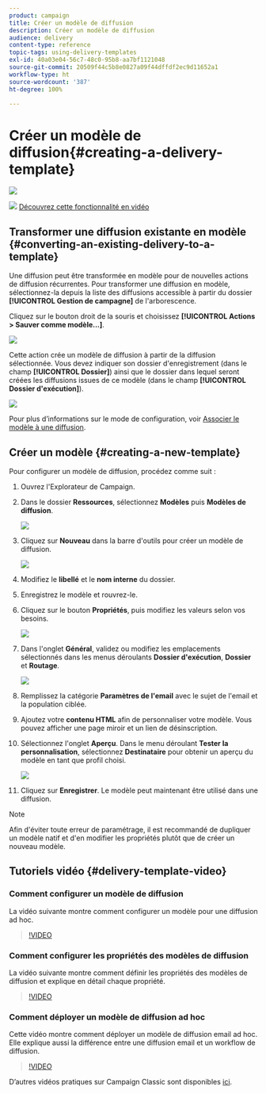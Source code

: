 ```yaml
---
product: campaign
title: Créer un modèle de diffusion
description: Créer un modèle de diffusion
audience: delivery
content-type: reference
topic-tags: using-delivery-templates
exl-id: 40a03e04-56c7-48c0-95b8-aa7bf1121048
source-git-commit: 20509f44c5b8e0827a09f44dffdf2ec9d11652a1
workflow-type: ht
source-wordcount: '387'
ht-degree: 100%

---
```


# Créer un modèle de diffusion{#creating-a-delivery-template}

![](../../assets/common.svg)

![](assets/do-not-localize/how-to-video.png) [Découvrez cette fonctionnalité en vidéo](#delivery-template-video)

## Transformer une diffusion existante en modèle {#converting-an-existing-delivery-to-a-template}

Une diffusion peut être transformée en modèle pour de nouvelles actions de diffusion récurrentes. Pour transformer une diffusion en modèle, sélectionnez-la depuis la liste des diffusions accessible à partir du dossier **[!UICONTROL Gestion de campagne]** de l&#39;arborescence.

Cliquez sur le bouton droit de la souris et choisissez **[!UICONTROL Actions > Sauver comme modèle...]**.

![](assets/s_ncs_user_campaign_save_as_scenario.png)

Cette action crée un modèle de diffusion à partir de la diffusion sélectionnée. Vous devez indiquer son dossier d&#39;enregistrement (dans le champ **[!UICONTROL Dossier]**) ainsi que le dossier dans lequel seront créées les diffusions issues de ce modèle (dans le champ **[!UICONTROL Dossier d&#39;exécution]**).

![](assets/s_ncs_user_campaign_save_as_scenario_a.png)

Pour plus d’informations sur le mode de configuration, voir [Associer le modèle à une diffusion](creating-a-delivery-from-a-template.md#linking-the-template-to-a-delivery).

## Créer un modèle {#creating-a-new-template}

Pour configurer un modèle de diffusion, procédez comme suit :

1. Ouvrez l&#39;Explorateur de Campaign.
1. Dans le dossier **Ressources**, sélectionnez **Modèles** puis **Modèles de diffusion**.

   ![](assets/delivery_template_1.png)

1. Cliquez sur **Nouveau** dans la barre d&#39;outils pour créer un modèle de diffusion.

   ![](assets/delivery_template_2.png)

1. Modifiez le **libellé** et le **nom interne** du dossier.
1. Enregistrez le modèle et rouvrez-le.
1. Cliquez sur le bouton **Propriétés**, puis modifiez les valeurs selon vos besoins.

   ![](assets/delivery_template_3.png)

1. Dans l&#39;onglet **Général**, validez ou modifiez les emplacements sélectionnés dans les menus déroulants **Dossier d&#39;exécution**, **Dossier** et **Routage**.

   ![](assets/delivery_template_4.png)

1. Remplissez la catégorie **Paramètres de l&#39;email** avec le sujet de l&#39;email et la population ciblée.
1. Ajoutez votre **contenu HTML** afin de personnaliser votre modèle. Vous pouvez afficher une page miroir et un lien de désinscription.
1. Sélectionnez l&#39;onglet **Aperçu**. Dans le menu déroulant **Tester la personnalisation**, sélectionnez **Destinataire** pour obtenir un aperçu du modèle en tant que profil choisi.

   ![](assets/delivery_template_5.png)

1. Cliquez sur **Enregistrer**. Le modèle peut maintenant être utilisé dans une diffusion.

>[!NOTE]
>
>Afin d&#39;éviter toute erreur de paramétrage, il est recommandé de dupliquer un modèle natif et d&#39;en modifier les propriétés plutôt que de créer un nouveau modèle.

## Tutoriels vidéo {#delivery-template-video}

### Comment configurer un modèle de diffusion

La vidéo suivante montre comment configurer un modèle pour une diffusion ad hoc.

>[!VIDEO](https://video.tv.adobe.com/v/24066?quality=12)

### Comment configurer les propriétés des modèles de diffusion

La vidéo suivante montre comment définir les propriétés des modèles de diffusion et explique en détail chaque propriété.

>[!VIDEO](https://video.tv.adobe.com/v/24067?quality=12)

### Comment déployer un modèle de diffusion ad hoc

Cette vidéo montre comment déployer un modèle de diffusion email ad hoc. Elle explique aussi la différence entre une diffusion email et un workflow de diffusion.

>[!VIDEO](https://video.tv.adobe.com/v/24065?quality=12)

D’autres vidéos pratiques sur Campaign Classic sont disponibles [ici](https://experienceleague.adobe.com/docs/campaign-classic-learn/tutorials/overview.html?lang=fr).

